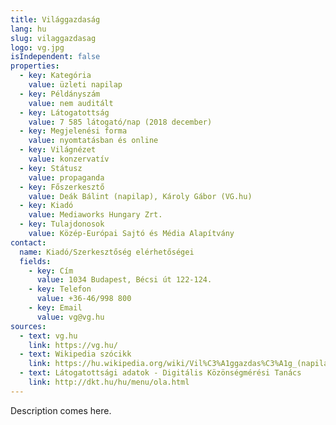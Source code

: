 ```yaml
---
title: Világgazdaság
lang: hu
slug: vilaggazdasag
logo: vg.jpg
isIndependent: false
properties:
  - key: Kategória
    value: üzleti napilap
  - key: Példányszám
    value: nem auditált
  - key: Látogatottság
    value: 7 585 látogató/nap (2018 december)
  - key: Megjelenési forma
    value: nyomtatásban és online
  - key: Világnézet
    value: konzervatív
  - key: Státusz
    value: propaganda
  - key: Főszerkesztő
    value: Deák Bálint (napilap), Károly Gábor (VG.hu)
  - key: Kiadó
    value: Mediaworks Hungary Zrt.
  - key: Tulajdonosok
    value: Közép-Európai Sajtó és Média Alapítvány
contact:
  name: Kiadó/Szerkesztőség elérhetőségei
  fields:
    - key: Cím
      value: 1034 Budapest, Bécsi út 122-124.
    - key: Telefon
      value: +36-46/998 800
    - key: Email
      value: vg@vg.hu
sources:
  - text: vg.hu
    link: https://vg.hu/
  - text: Wikipedia szócikk
    link: https://hu.wikipedia.org/wiki/Vil%C3%A1ggazdas%C3%A1g_(napilap)
  - text: Látogatottsági adatok - Digitális Közönségmérési Tanács
    link: http://dkt.hu/hu/menu/ola.html
---
```


Description comes here.